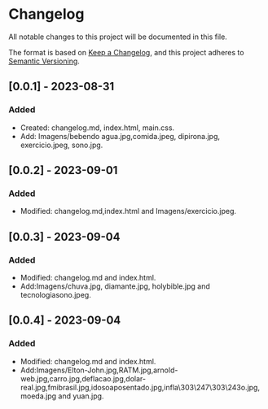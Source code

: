 # Changelog

All notable changes to this project will be documented in this file.

The format is based on [Keep a Changelog](https://keepachangelog.com/en/1.0.0/),
and this project adheres to [Semantic Versioning](https://semver.org/spec/v2.0.0.html).

## [0.0.1] - 2023-08-31

### Added

- Created: changelog.md, index.html, main.css.  
- Add: Imagens/bebendo agua.jpg,comida.jpeg, dipirona.jpg, exercicio.jpeg, sono.jpg.


## [0.0.2] - 2023-09-01

### Added

- Modified: changelog.md,index.html and Imagens/exercicio.jpeg.


## [0.0.3] - 2023-09-04

### Added

- Modified: changelog.md and index.html.
- Add:Imagens/chuva.jpg, diamante.jpg, holybible.jpg and tecnologiasono.jpeg.



## [0.0.4] - 2023-09-04

### Added

- Modified: changelog.md and index.html.
- Add:Imagens/Elton-John.jpg,RATM.jpg,arnold-web.jpg,carro.jpg,deflacao.jpg,dolar-real.jpg,fmibrasil.jpg,idosoaposentado.jpg,infla\303\247\303\243o.jpg,moeda.jpg and yuan.jpg.

